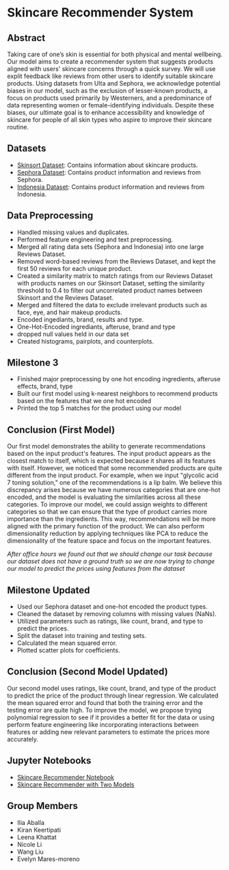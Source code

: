 # Skincare Recommender System

## Abstract
Taking care of one’s skin is essential for both physical and mental wellbeing. Our model aims to create a recommender system that suggests products aligned with users' skincare concerns through a quick survey. We will use explit feedback like reviews from other users to identify suitable skincare products. Using datasets from Ulta and Sephora, we acknowledge potential biases in our model, such as the exclusion of lesser-known products, a focus on products used primarily by Westerners, and a predominance of data representing women or female-identifying individuals. Despite these biases, our ultimate goal is to enhance accessibility and knowledge of skincare for people of all skin types who aspire to improve their skincare routine.

## Datasets
- [Skinsort Dataset](https://www.kaggle.com/datasets/kazireyazulhasan/19000-skincare-products-database-of-skinsort): Contains information about skincare products.
- [Sephora Dataset](https://www.kaggle.com/datasets/nadyinky/sephora-products-and-skincare-reviews): Contains product information and reviews from Sephora.
- [Indonesia Dataset](https://www.kaggle.com/datasets/hafidahmusthaanah/skincare-review): Contains product information and reviews from Indonesia.

## Data Preprocessing
- Handled missing values and duplicates.
- Performed feature engineering and text preprocessing.
- Merged all rating data sets (Sephora and Indonesia) into one large Reviews Dataset.
- Removed word-based reviews from the Reviews Dataset, and kept the first 50 reviews for each unique product.
- Created a similarity matrix to match ratings from our Reviews Dataset with products names on our Skinsort Dataset, setting the similarity threshold to 0.4 to filter out uncorrelated product names between Skinsort and the Reviews Dataset.
- Merged and filtered the data to exclude irrelevant products such as face, eye, and hair makeup products.
- Encoded ingediants, brand, results and type.
- One-Hot-Encoded ingrediants, afteruse, brand and type
- dropped null values held in our data set
- Created histograms, pairplots, and counterplots.

## Milestone 3
- Finished major preprocessing by one hot encoding ingredients, afteruse effects, brand, type
- Built our first model using k-nearest neighbors to recommend products based on the features that we one hot encoded
- Printed the top 5 matches for the product using our model

## Conclusion (First Model)
Our first model demonstrates the ability to generate recommendations based on the input product's features. The input product appears as the closest match to itself, which is expected because it shares all its features with itself. However, we noticed that some recommended products are quite different from the input product. For example, when we input "glycolic acid 7 toning solution," one of the recommendations is a lip balm. We believe this discrepancy arises because we have numerous categories that are one-hot encoded, and the model is evaluating the similarities across all these categories. To improve our model, we could assign weights to different categories so that we can ensure that the type of product carries more importance than the ingredients. This way, recommendations will be more aligned with the primary function of the product. We can also perform dimensionality reduction by applying techniques like PCA to reduce the dimensionality of the feature space and focus on the important features. 

*After office hours we found out that we should change our task because our dataset does not have a ground truth so we are now trying to change our model to predict the prices using features from the dataset*

## Milestone Updated
- Used our Sephora dataset and one-hot encoded the product types.
- Cleaned the dataset by removing columns with missing values (NaNs).
- Utilized parameters such as ratings, like count, brand, and type to predict the prices.
- Split the dataset into training and testing sets.
- Calculated the mean squared error.
- Plotted scatter plots for coefficients.

## Conclusion (Second Model Updated)
Our second model uses ratings, like count, brand, and type of the product to predict the price of the product through linear regression. We calculated the mean squared error and found that both the training error and the testing error are quite high. To improve the model, we propose trying polynomial regression to see if it provides a better fit for the data or using perform feature engineering like incorporating interactions between features or adding new relevant parameters to estimate the prices more accurately.

## Jupyter Notebooks
- [Skincare Recommender Notebook](https://github.com/nicoleli04/CSE151A-Project/blob/main/Skincare_Recommender.ipynb)
- [Skincare Recommender with Two Models](https://colab.research.google.com/drive/1ikVUfFlXJ1gBJLv_33prBmZeSIy0Pl07#scrollTo=-PKycgVkKzLA)

## Group Members
- Ilia Aballa
- Kiran Keertipati 
- Leena Khattat
- Nicole Li 
- Wang Liu
- Evelyn Mares-moreno 


